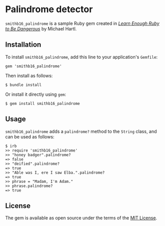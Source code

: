# Palindrome detector

`smithb16_palindrome` is a sample Ruby gem created in [*Learn Enough Ruby to Be Dangerous*](https://www.learnenough.com/ruby-tutorial) by Michael Hartl.

## Installation

To install `smithb16_palindrome`, add this line to your application's `Gemfile`:

```
gem 'smithb16_palindrome'
```

Then install as follows:

```
$ bundle install
```

Or install it directly using `gem`:

```
$ gem install smithb16_palindrome
```

## Usage

`smithb16_palindrome` adds a `palindrome?` method to the `String` class, and can be used as follows:

```
$ irb
>> require 'smithb16_palindrome'
>> "honey badger".palindrome?
=> false
>> "deified".palindrome?
=> true
>> "Able was I, ere I saw Elba.".palindrome?
=> true
>> phrase = "Madam, I'm Adam."
>> phrase.palindrome?
=> true
```

## License

The gem is available as open source under the terms of the [MIT License](https://opensource.org/licenses/MIT).
